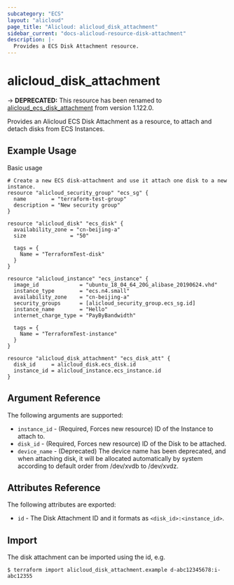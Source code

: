 ```yaml
---
subcategory: "ECS"
layout: "alicloud"
page_title: "Alicloud: alicloud_disk_attachment"
sidebar_current: "docs-alicloud-resource-disk-attachment"
description: |-
  Provides a ECS Disk Attachment resource.
---
```


# alicloud\_disk\_attachment

-> **DEPRECATED:** This resource has been renamed to [alicloud_ecs_disk_attachment](https://www.terraform.io/docs/providers/alicloud/r/ecs_disk_attachment.html) from version 1.122.0.

Provides an Alicloud ECS Disk Attachment as a resource, to attach and detach disks from ECS Instances.

## Example Usage

Basic usage

```
# Create a new ECS disk-attachment and use it attach one disk to a new instance.
resource "alicloud_security_group" "ecs_sg" {
  name        = "terraform-test-group"
  description = "New security group"
}

resource "alicloud_disk" "ecs_disk" {
  availability_zone = "cn-beijing-a"
  size              = "50"

  tags = {
    Name = "TerraformTest-disk"
  }
}

resource "alicloud_instance" "ecs_instance" {
  image_id             = "ubuntu_18_04_64_20G_alibase_20190624.vhd"
  instance_type        = "ecs.n4.small"
  availability_zone    = "cn-beijing-a"
  security_groups      = [alicloud_security_group.ecs_sg.id]
  instance_name        = "Hello"
  internet_charge_type = "PayByBandwidth"

  tags = {
    Name = "TerraformTest-instance"
  }
}

resource "alicloud_disk_attachment" "ecs_disk_att" {
  disk_id     = alicloud_disk.ecs_disk.id
  instance_id = alicloud_instance.ecs_instance.id
}
```
## Argument Reference

The following arguments are supported:

* `instance_id` - (Required, Forces new resource) ID of the Instance to attach to.
* `disk_id` - (Required, Forces new resource) ID of the Disk to be attached.
* `device_name` - (Deprecated) The device name has been deprecated, and when attaching disk, it will be allocated automatically by system according to default order from /dev/xvdb to /dev/xvdz.

## Attributes Reference

The following attributes are exported:

* `id` - The Disk Attachment ID and it formats as `<disk_id>:<instance_id>`.

## Import

The disk attachment can be imported using the id, e.g.

```
$ terraform import alicloud_disk_attachment.example d-abc12345678:i-abc12355
```
